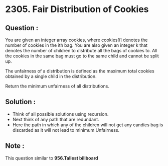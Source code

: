 
# 2305. Fair Distribution of Cookies

## Question : 

You are given an integer array cookies, where cookies[i] denotes the number of cookies in the ith bag. You are also given an integer k that denotes the number of children to distribute all the bags of cookies to. All the cookies in the same bag must go to the same child and cannot be split up.

The unfairness of a distribution is defined as the maximum total cookies obtained by a single child in the distribution.

Return the minimum unfairness of all distributions.

## Solution : 

- Think of all possible solutions using recursion.
- Next think of any path that are redundant.
- Here the path in which any of the children will not get any candies bag is discarded as it will not lead to minimum Unfairness.

## Note :
This question similar to **956.Tallest billboard**

